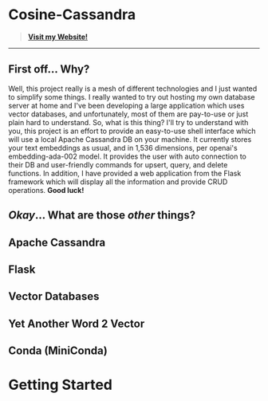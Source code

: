# Cosine-Cassandra
> [__Visit my Website!__](https://cristian-develops.xyz)
---

## First off... Why?
Well, this project really is a mesh of different technologies and I just wanted to simplify some things. I really wanted to try out hosting my own database server at home and I've been developing a large application which uses vector databases, and unfortunately, most of them are pay-to-use or just plain hard to understand. So, what is this thing? I'll try to understand with you, this project is an effort to provide an easy-to-use shell interface which will use a local Apache Cassandra DB on your machine. It currently stores your text embeddings as usual, and in 1,536 dimensions, per openai's embedding-ada-002 model. It provides the user with auto connection to their DB and user-friendly commands for upsert, query, and delete functions. In addition, I have provided a web application from the Flask framework which will display all the information and provide CRUD operations. **Good luck!**

## *Okay*... What are those *other* things?

## Apache Cassandra

## Flask

## Vector Databases

## Yet Another Word 2 Vector

## Conda (MiniConda)

# Getting Started